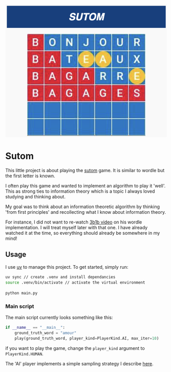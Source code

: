 <p align="center">
  <img src="./sutom.png" alt="Sutom game being played"/>
</p>

# Sutom

This little project is about playing the [sutom](https://sutom.nocle.fr/) game.
It is similar to wordle but the first letter is known.

I often play this game and wanted to implement an algorithm to play it 'well'.
This as strong ties to information theory which is a topic I always loved
studying and thinking about.

My goal was to think about an information theoretic algorithm by thinking 'from
first principles' and recollecting what I know about information theory.

For instance, I did not want to re-watch
[3b1b video](https://www.youtube.com/watch?v=v68zYyaEmEA) on his wordle
implementation. I will treat myself later with that one. I have already watched
it at the time, so everything should already be somewhere in my mind!

## Usage

I use [uv](https://github.com/astral-sh/uv) to manage this project. To get
started, simply run:

```bash
uv sync // create .venv and install dependancies
source .venv/bin/activate // activate the virtual environment

python main.py
```

### Main script

The main script currently looks something like this:

```py
if __name__ == "__main__":
    ground_truth_word = "amour"
    play(ground_truth_word, player_kind=PlayerKind.AI, max_iter=10)
```

if you want to play the game, change the `player_kind` argument to
`PlayerKind.HUMAN`.

The 'AI' player implements a simple sampling strategy I describe
[here](./src/info_theoretic_player.md).
